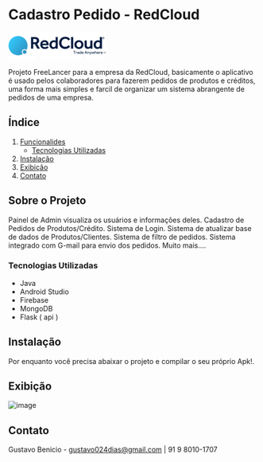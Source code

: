 # Cadastro Pedido - RedCloud

![Logo](https://github.com/gustavodias24/CadastroPedido/blob/a4d162ce5284b3ee6d5a74eb1871b0b93a13676a/app/src/main/res/raw/logo.png)

Projeto FreeLancer para a empresa da RedCloud, basicamente o aplicativo é usado pelos colaboradores para fazerem pedidos de produtos e créditos, uma forma mais simples e farcil de organizar um sistema abrangente de pedidos de uma empresa.

## Índice

1. [Funcionalides](#sobre-o-projeto)
    - [Tecnologias Utilizadas](#tecnologias-utilizadas)
2. [Instalação](#instalação)
3. [Exibição](#exibição)
4. [Contato](#contato)

## Sobre o Projeto

Painel de Admin visualiza os usuários e informações deles.
Cadastro de Pedidos de Produtos/Crédito.
Sistema de Login.
Sistema de atualizar base de dados de Produtos/Clientes.
Sistema de filtro de pedidos.
Sistema integrado com G-mail para envio dos pedidos.
Muito mais....

### Tecnologias Utilizadas

- Java
- Android Studio
- Firebase
- MongoDB
- Flask ( api ) 

## Instalação

Por enquanto você precisa abaixar o projeto e compilar o seu próprio Apk!.

## Exibição

![image]()



## Contato

Gustavo Benicio - gustavo024dias@gmail.com | 91 9 8010-1707

